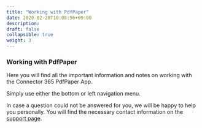 ```yaml
---
title: "Working with PdfPaper"
date: 2020-02-28T10:08:56+09:00
description: 
draft: false
collapsible: true
weight: 3
---
```

### Working with PdfPaper

Here you will find all the important information and notes on working with the Connector 365 PdfPaper App.

Simply use either the bottom or left navigation menu.

In case a question could not be answered for you, we will be happy to help you personally. You will find the necessary contact information on the [support page](en-us/apps/help-and-support/).